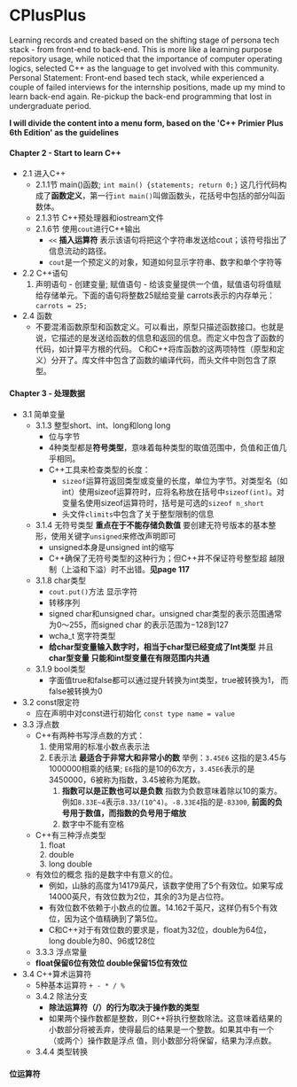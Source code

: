 # CPlusPlus

Learning records and created based on the shifting stage of persona tech stack - from front-end to back-end.
This is more like a learning purpose repository usage, while noticed that the importance of computer operating logics, selected C++ as the language to get involved with this community. Personal Statement: Front-end based tech stack, while experienced a couple of failed interviews for the internship positions, made up my mind to learn back-end again. Re-pickup the back-end programming that lost in undergraduate period.

**I will divide the content into a menu form, based on the 'C++ Primier Plus 6th Edition' as the guidelines**

#### Chapter 2 - Start to learn C++

- 2.1 进入C++
  - 2.1.1节 main()函数; `int main() {statements; return 0;}` 这几行代码构成了**函数定义**，第一行`int main()`叫做函数头，花括号中包括的部分叫函数体。
  - 2.1.3节 C++预处理器和iostream文件
  - 2.1.6节 使用`cout`进行C++输出
    - `<<` **插入运算符** 表示该语句将把这个字符串发送给cout；该符号指出了信息流动的路径。
    - `cout`是一个预定义的对象，知道如何显示字符串、数字和单个字符等
- 2.2 C++语句
    1. 声明语句 - 创建变量; 赋值语句 - 给该变量提供一个值，赋值语句将值赋给存储单元。下面的语句将整数25赋给变量 carrots表示的内存单元：`carrots = 25;`
- 2.4 函数[]()
  - 不要混淆函数原型和函数定义。可以看出，原型只描述函数接口。也就是说，它描述的是发送给函数的信息和返回的信息。而定义中包含了函数的代码，如计算平方根的代码。
      C和C++将库函数的这两项特性（原型和定义）分开了。库文件中包含了函数的编译代码，而头文件中则包含了原型。

#### Chapter 3 - 处理数据

- 3.1 简单变量
  - 3.1.3 整型short、int、long和long long
    - 位与字节
    - 4种类型都是**符号类型**，意味着每种类型的取值范围中，负值和正值几乎相同。
    - C++工具来检查类型的长度：
      - `sizeof`运算符返回类型或变量的长度，单位为字节。对类型名（如int）使用sizeof运算符时，应将名称放在括号中`sizeof(int)`。对变量名使用sizeof运算符时，括号是可选的`sizeof n_short`
      - 头文件`climits`中包含了关于整型限制的信息
  - 3.1.4 无符号类型 **重点在于不能存储负数值** 要创建无符号版本的基本整形，使用关键字`unsigned`来修改声明即可
    - unsigned本身是unsigned int的缩写
    - C++确保了无符号类型的这种行为；但C++并不保证符号整型超 越限制（上溢和下溢）时不出错。**见page 117**
  - 3.1.8 char类型
    - `cout.put()`方法 显示字符
    - 转移序列
    - signed char和unsigned char。unsigned char类型的表示范围通常为0～255，而signed char 的表示范围为−128到127
    - wcha_t 宽字符类型
    - **给char型变量输入数字时，相当于char型已经变成了Int类型** 并且 **char型变量 只能和int型变量在有限范围内共通**
  - 3.1.9 bool类型
    - 字面值true和false都可以通过提升转换为int类型，true被转换为1， 而false被转换为0
- 3.2 const限定符
  - 应在声明中对const进行初始化 `const type name = value`
- 3.3 浮点数
  - C++有两种书写浮点数的方式：
    1. 使用常用的标准小数点表示法
    2. E表示法 **最适合于非常大和非常小的数** 举例：`3.45E6` 这指的是3.45与1000000相乘的结果; `E6`指的是10的6次方，`3.45E6`表示的是3450000，6被称为指数，3.45被称为尾数。
       1. **指数可以是正数也可以是负数** 指数为负数意味着除以10的乘方。例如`8.33E~4`表示`8.33/(10^4)`。`-8.33E4`指的是`-83300`, **前面的负号用于数值，而指数的负号用于缩放**
       2. 数字中不能有空格
  - C++有三种浮点类型
    1. float
    2. double
    3. long double
  - 有效位的概念 指的是数字中有意义的位。
    - 例如，山脉的高度为14179英尺，该数字使用了5个有效位。如果写成14000英尺，有效位数为2位，其余的3为是占位符。
    - 有效位数不依赖于小数点的位置。14.162千英尺，这样仍有5个有效位，因为这个值精确到了第5位。
    - C和C++对于有效位数的要求是，float为32位，double为64位， long double为80、96或128位
  - 3.3.3 浮点常量
  - **float保留6位有效位 double保留15位有效位**
- 3.4 C++算术运算符
  - 5种基本运算符 `+ - * / %`
  - 3.4.2 除法分支 
    - **除法运算符（/）的行为取决于操作数的类型**
    - 如果两个操作数都是整数，则C++将执行整数除法。这意味着结果的小数部分将被丢弃，使得最后的结果是一个整数。如果其中有一个（或两个）操作数是浮点 值，则小数部分将保留，结果为浮点数。
  - 3.4.4 类型转换

#### 位运算符
